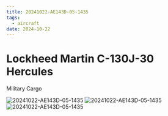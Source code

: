 ```yaml
---
title: 20241022-AE143D-05-1435
tags:
  - aircraft
date: 2024-10-22
---
```


# Lockheed Martin C-130J-30 Hercules

Military Cargo

![20241022-AE143D-05-1435](/aircraft/20241022-AE143D-05-1435.jpg)
![20241022-AE143D-05-1435](/aircraft/20241022-AE143D-05-1435-AND-LIKELY-AE059E-05-1432.jpg)
![20241022-AE143D-05-1435](/aircraft/20241022-AE143D-05-1435-AND-LIKELY-AE059E-05-1432-AND-A12FDA-N176DZ.jpg)
